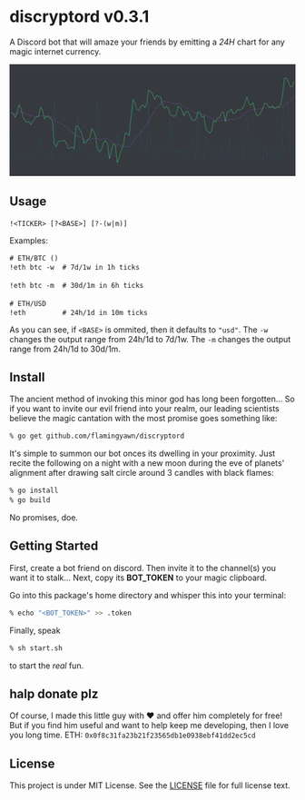 discryptord v0.3.1
===========

A Discord bot that will amaze your friends by emitting a *24H* chart for any magic internet currency.

![Example](assets/graph.png)

## Usage

```run
!<TICKER> [?<BASE>] [?-(w|m)]
```

Examples:
```run
# ETH/BTC ()
!eth btc -w  # 7d/1w in 1h ticks

!eth btc -m  # 30d/1m in 6h ticks

# ETH/USD
!eth         # 24h/1d in 10m ticks 
```

As you can see, if `<BASE>` is ommited, then it defaults to `"usd"`.
The `-w` changes the output range from 24h/1d to 7d/1w. 
The `-m` changes the output range from 24h/1d to 30d/1m. 

## Install

The ancient method of invoking this minor god has long been forgotten...
So if you want to invite our evil friend into your realm, our leading scientists believe the magic cantation with the most promise goes something like:

```zsh
% go get github.com/flamingyawn/discryptord
```

It's simple to summon our bot onces its dwelling in your proximity.
Just recite the following on a night with a new moon during the eve of planets' alignment after drawing salt circle around 3 candles with black flames:

```zsh
% go install
% go build
```

No promises, doe.

## Getting Started

First, create a bot friend on discord.
Then invite it to the channel(s) you want it to stalk...
Next, copy its **BOT_TOKEN** to your magic clipboard.

Go into this package's home directory and whisper this into your terminal:

```zsh
% echo "<BOT_TOKEN>" >> .token
```

Finally, speak

```zsh
% sh start.sh
```

to start the _real_ fun.

## halp donate plz

Of course, I made this little guy with :heart: and offer him completely for free!
But if you find him useful and want to help keep me developing, then I love you long time.
ETH: `0x0f8c31fa23b21f23565db1e0938ebf41dd2ec5cd`

## License

This project is under MIT License. See the [LICENSE](LICENSE) file for full license text.

